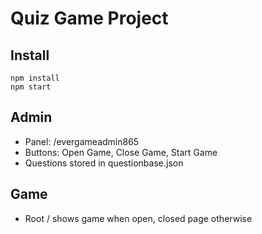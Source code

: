 # Quiz Game Project

## Install
```
npm install
npm start
```

## Admin
- Panel: /evergameadmin865
- Buttons: Open Game, Close Game, Start Game
- Questions stored in questionbase.json

## Game
- Root / shows game when open, closed page otherwise

